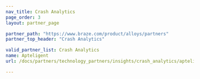 ```yaml
---
nav_title: Crash Analytics
page_order: 3
layout: partner_page

partner_path: "https://www.braze.com/product/alloys/partners"
partner_top_header: "Crash Analytics"

valid_partner_list: Crash Analytics
name: Apteligent
url: /docs/partners/technology_partners/insights/crash_analytics/apteligent/

---
```


